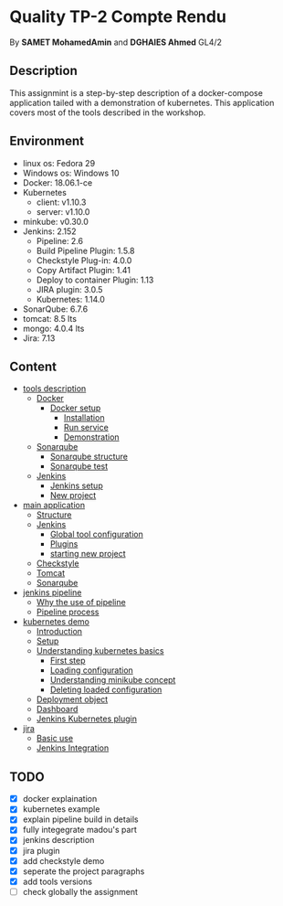 # Quality TP-2 Compte Rendu
By **SAMET MohamedAmin** and **DGHAIES Ahmed** GL4/2

## Description
This assignmint is a step-by-step description of a docker-compose application tailed with a demonstration of kubernetes. This application covers most of the tools described in the workshop.

## Environment
- linux os: Fedora 29
- Windows os: Windows 10
- Docker: 18.06.1-ce
- Kubernetes
  - client: v1.10.3
  - server: v1.10.0
- minkube: v0.30.0
- Jenkins: 2.152
  - Pipeline: 2.6
  - Build Pipeline Plugin: 1.5.8	
  - Checkstyle Plug-in: 4.0.0	
  - Copy Artifact Plugin: 1.41	
  - Deploy to container Plugin: 1.13
  - JIRA plugin: 3.0.5
  - Kubernetes: 1.14.0	
- SonarQube: 6.7.6
- tomcat: 8.5 lts
- mongo: 4.0.4 lts
- Jira: 7.13


## Content
- [tools description](tools_description.md)
  - [Docker](tools_description.md#docker)
    - [Docker setup](tools_description.md#docker_setup)
      - [Installation](tools_description.md#installation)
      - [Run service](tools_description.md#run-service)
      - [Demonstration](tools_description.md#Demonstration)
  - [Sonarqube](tools_description.md#sonarqube)
    - [Sonarqube structure](tools_description.md#sonarqube_structure)
    - [Sonarqube test](tools_description.md#sonarqube_test)
  - [Jenkins](tools_description.md#jenkins)
    - [Jenkins setup](tools_description.md#jenkins_setup)
    - [New project](tools_description.md#new_project)
- [main application](main_app.md)
  - [Structure](main_app.md#structure)
  - [Jenkins](main_app.md#jenkins)
    - [Global tool configuration](main_app.md#global-tool-configuration)
    - [Plugins](main_app.md#plugins)
    - [starting new project](main_app.md#starting-new-project)
  - [Checkstyle](main_app.md#checkstyle)
  - [Tomcat](main_app.md#tomcat)
  - [Sonarqube](main_app.md#sonarqube)
- [jenkins pipeline](jenkins_pipeline.md)
  - [Why the use of pipeline](jenkins_pipeline.md#why-the-use-of-pipeline)
  - [Pipeline process](jenkins_pipeline.md#pipeline-process)
- [kubernetes demo](kubernetes.md)
  - [Introduction](kubernetes.md#introduction)
  - [Setup](kubernetes.md#setup)
  - [Understanding kubernetes basics](kubernetes.md#understanding-kubernetes-basics)
    - [First step](kubernetes.md#first-step)
    - [Loading configuration](kubernetes.md#loading-configuration)
    - [Understanding minikube concept](kubernetes.md#understanding-minikube-concept)
    - [Deleting loaded configuration](kubernetes.md#deleting-loaded-configuration)
  - [Deployment object](kubernetes.md#deployment-object)
  - [Dashboard](kubernetes.md#dashboard)
  - [Jenkins Kubernetes plugin](kubernetes.md#jenkins-kubernetes-plugin)
- [jira](jira.md)
  - [Basic use](jira.md#basic-use)
  - [Jenkins Integration](jira.md#jenkins_integration)

## TODO
- [x] docker explaination
- [x] kubernetes example
- [x] explain pipeline build in details
- [x] fully integegrate madou's part
- [x] jenkins description
- [x] jira plugin
- [x] add checkstyle demo
- [x] seperate the project paragraphs
- [x] add tools versions
- [ ] check globally the assignment